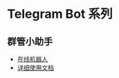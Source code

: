 # Telegram Bot 系列

## 群管小助手

- [在线机器人](https://t.me/isaGroupBot)
- [详细使用文档](https://github.com/gitvzz/bot_docs/blob/main/bot_group/user.md)